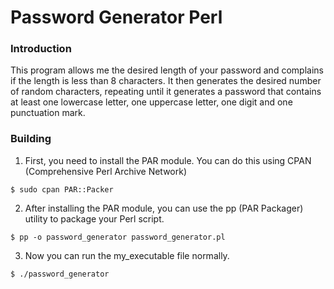 # Password Generator Perl

### Introduction 
This program allows me the desired length of your password and complains if the length is less than 8 characters. It then generates the desired number of random characters, repeating until it generates a password that contains at least one lowercase letter, one uppercase letter, one digit and one punctuation mark.

### Building
1. First, you need to install the PAR module. You can do this using CPAN (Comprehensive Perl Archive Network)
```
$ sudo cpan PAR::Packer
```
2. After installing the PAR module, you can use the pp (PAR Packager) utility to package your Perl script.
```
$ pp -o password_generator password_generator.pl
```
3. Now you can run the my_executable file normally.
```
$ ./password_generator
```
